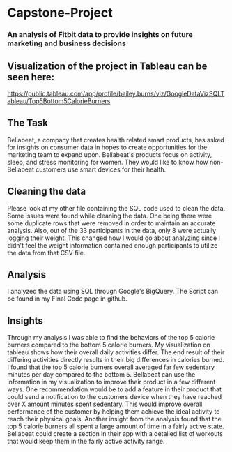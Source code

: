 # Capstone-Project
### An analysis of Fitbit data to provide insights on future marketing and business decisions

## Visualization of the project in Tableau can be seen here:
https://public.tableau.com/app/profile/bailey.burns/viz/GoogleDataVizSQLTableau/Top5Bottom5CalorieBurners

## The Task
Bellabeat, a company that creates health related smart products, has asked for insights on consumer data in hopes to create opportunities for the marketing team to expand upon. Bellabeat's products focus on activity, sleep, and stress monitoring for women. They would like to know how non-Bellabeat customers use smart devices for their health.

## Cleaning the data
Please look at my other file containing the SQL code used to clean the data. Some issues were found while cleaning the data. One being there were some duplicate rows that were removed in order to maintain an accurate analysis. Also, out of the 33 participants in the data, only 8 were actually logging their weight. This changed how I would go about analyzing since I didn't feel the weight information contained enough participants to utilize the data from that CSV file.

## Analysis
I analyzed the data using SQL through Google's BigQuery. The Script can be found in my Final Code page in github.

## Insights
Through my analysis I was able to find the behaviors of the top 5 calorie burners compared to the bottom 5 calorie burners. My visualization on tableau shows how their overall daily activities differ. The end result of their differing activities directly results in their big differences in calories burned. I found that the top 5 calorie burners overall averaged far few sedentary minutes per day compared to the bottom 5. Bellabeat can use the information in my visualization to improve their product in a few different ways. One recommendation would be to add a feature in their product that could send a notification to the customers device when they have reached over X amount minutes spent sedentary. This would improve overall performance of the customer by helping them achieve the ideal activity to reach their physical goals. Another insight from the analysis found that the top 5 calorie burners all spent a large amount of time in a fairly active state. Bellabeat could create a section in their app with a detailed list of workouts that would keep them in the fairly active activity range.
